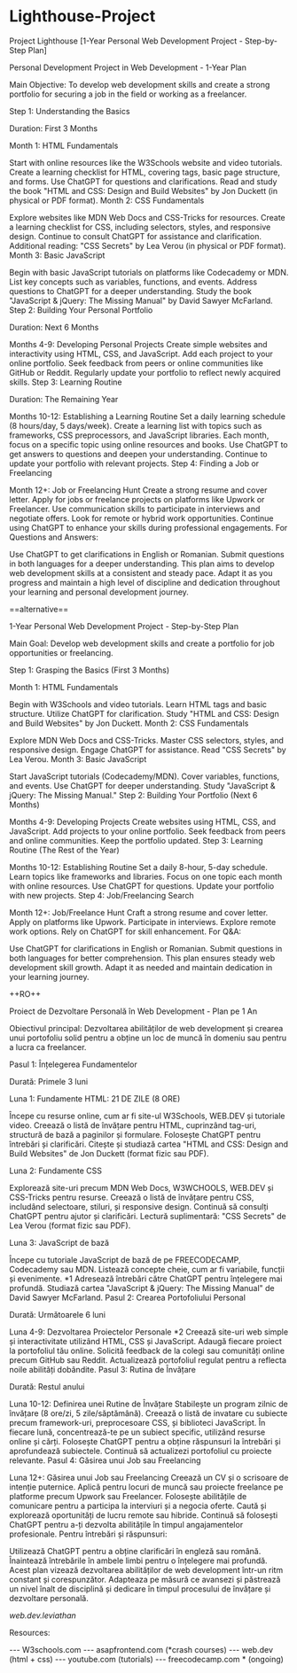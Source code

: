 # Lighthouse-Project

Project Lighthouse [1-Year Personal Web Development Project - Step-by-Step Plan]

Personal Development Project in Web Development - 1-Year Plan

Main Objective: To develop web development skills and create a strong portfolio for securing a job in the field or working as a freelancer.

Step 1: Understanding the Basics

Duration: First 3 Months

Month 1: HTML Fundamentals

Start with online resources like the W3Schools website and video tutorials.
Create a learning checklist for HTML, covering tags, basic page structure, and forms.
Use ChatGPT for questions and clarifications.
Read and study the book "HTML and CSS: Design and Build Websites" by Jon Duckett (in physical or PDF format).
Month 2: CSS Fundamentals

Explore websites like MDN Web Docs and CSS-Tricks for resources.
Create a learning checklist for CSS, including selectors, styles, and responsive design.
Continue to consult ChatGPT for assistance and clarification.
Additional reading: "CSS Secrets" by Lea Verou (in physical or PDF format).
Month 3: Basic JavaScript

Begin with basic JavaScript tutorials on platforms like Codecademy or MDN.
List key concepts such as variables, functions, and events.
Address questions to ChatGPT for a deeper understanding.
Study the book "JavaScript & jQuery: The Missing Manual" by David Sawyer McFarland.
Step 2: Building Your Personal Portfolio

Duration: Next 6 Months

Months 4-9: Developing Personal Projects
Create simple websites and interactivity using HTML, CSS, and JavaScript.
Add each project to your online portfolio.
Seek feedback from peers or online communities like GitHub or Reddit.
Regularly update your portfolio to reflect newly acquired skills.
Step 3: Learning Routine

Duration: The Remaining Year

Months 10-12: Establishing a Learning Routine
Set a daily learning schedule (8 hours/day, 5 days/week).
Create a learning list with topics such as frameworks, CSS preprocessors, and JavaScript libraries.
Each month, focus on a specific topic using online resources and books.
Use ChatGPT to get answers to questions and deepen your understanding.
Continue to update your portfolio with relevant projects.
Step 4: Finding a Job or Freelancing

Month 12+: Job or Freelancing Hunt
Create a strong resume and cover letter.
Apply for jobs or freelance projects on platforms like Upwork or Freelancer.
Use communication skills to participate in interviews and negotiate offers.
Look for remote or hybrid work opportunities.
Continue using ChatGPT to enhance your skills during professional engagements.
For Questions and Answers:

Use ChatGPT to get clarifications in English or Romanian.
Submit questions in both languages for a deeper understanding.
This plan aims to develop web development skills at a consistent and steady pace. Adapt it as you progress and maintain a high level of discipline and dedication throughout your learning and personal development journey. 

==alternative==

1-Year Personal Web Development Project - Step-by-Step Plan

Main Goal: Develop web development skills and create a portfolio for job opportunities or freelancing.

Step 1: Grasping the Basics (First 3 Months)

Month 1: HTML Fundamentals

Begin with W3Schools and video tutorials.
Learn HTML tags and basic structure.
Utilize ChatGPT for clarification.
Study "HTML and CSS: Design and Build Websites" by Jon Duckett.
Month 2: CSS Fundamentals

Explore MDN Web Docs and CSS-Tricks.
Master CSS selectors, styles, and responsive design.
Engage ChatGPT for assistance.
Read "CSS Secrets" by Lea Verou.
Month 3: Basic JavaScript

Start JavaScript tutorials (Codecademy/MDN).
Cover variables, functions, and events.
Use ChatGPT for deeper understanding.
Study "JavaScript & jQuery: The Missing Manual."
Step 2: Building Your Portfolio (Next 6 Months)

Months 4-9: Developing Projects
Create websites using HTML, CSS, and JavaScript.
Add projects to your online portfolio.
Seek feedback from peers and online communities.
Keep the portfolio updated.
Step 3: Learning Routine (The Rest of the Year)

Months 10-12: Establishing Routine
Set a daily 8-hour, 5-day schedule.
Learn topics like frameworks and libraries.
Focus on one topic each month with online resources.
Use ChatGPT for questions.
Update your portfolio with new projects.
Step 4: Job/Freelancing Search

Month 12+: Job/Freelance Hunt
Craft a strong resume and cover letter.
Apply on platforms like Upwork.
Participate in interviews.
Explore remote work options.
Rely on ChatGPT for skill enhancement.
For Q&A:

Use ChatGPT for clarifications in English or Romanian.
Submit questions in both languages for better comprehension.
This plan ensures steady web development skill growth. Adapt it as needed and maintain dedication in your learning journey. 


++RO++

Proiect de Dezvoltare Personală în Web Development - Plan pe 1 An

Obiectivul principal: Dezvoltarea abilităților de web development și crearea unui portofoliu solid pentru a obține un loc de muncă în domeniu sau pentru a lucra ca freelancer.

Pasul 1: Înțelegerea Fundamentelor

Durată: Primele 3 luni

Luna 1: Fundamente HTML: 21 DE ZILE (8 ORE)

Începe cu resurse online, cum ar fi site-ul W3Schools, WEB.DEV și tutoriale video.
Creează o listă de învățare pentru HTML, cuprinzând tag-uri, structură de bază a paginilor și formulare.
Folosește ChatGPT pentru întrebări și clarificări.
Citește și studiază cartea "HTML and CSS: Design and Build Websites" de Jon Duckett (format fizic sau PDF).

Luna 2: Fundamente CSS

Explorează site-uri precum MDN Web Docs, W3WCHOOLS, WEB.DEV și CSS-Tricks pentru resurse.
Creează o listă de învățare pentru CSS, includând selectoare, stiluri, și responsive design.
Continuă să consulți ChatGPT pentru ajutor și clarificări.
Lectură suplimentară: "CSS Secrets" de Lea Verou (format fizic sau PDF).

Luna 3: JavaScript de bază

Începe cu tutoriale JavaScript de bază de pe FREECODECAMP, Codecademy sau MDN.
Listează concepte cheie, cum ar fi variabile, funcții și evenimente. *1
Adresează întrebări către ChatGPT pentru înțelegere mai profundă.
Studiază cartea "JavaScript & jQuery: The Missing Manual" de David Sawyer McFarland.
Pasul 2: Crearea Portofoliului Personal

Durată: Următoarele 6 luni

Luna 4-9: Dezvoltarea Proiectelor Personale *2
Creează site-uri web simple și interactivitate utilizând HTML, CSS și JavaScript.
Adaugă fiecare proiect la portofoliul tău online.
Solicită feedback de la colegi sau comunități online precum GitHub sau Reddit.
Actualizează portofoliul regulat pentru a reflecta noile abilități dobândite.
Pasul 3: Rutina de Învățare

Durată: Restul anului

Luna 10-12: Definirea unei Rutine de Învățare
Stabilește un program zilnic de învățare (8 ore/zi, 5 zile/săptămână).
Creează o listă de invatare cu subiecte precum framework-uri, preprocesoare CSS, și biblioteci JavaScript.
În fiecare lună, concentrează-te pe un subiect specific, utilizând resurse online și cărți.
Folosește ChatGPT pentru a obține răspunsuri la întrebări și aprofundează subiectele.
Continuă să actualizezi portofoliul cu proiecte relevante.
Pasul 4: Găsirea unui Job sau Freelancing

Luna 12+: Găsirea unui Job sau Freelancing
Creează un CV și o scrisoare de intenție puternice.
Aplică pentru locuri de muncă sau proiecte freelance pe platforme precum Upwork sau Freelancer.
Folosește abilitățile de comunicare pentru a participa la interviuri și a negocia oferte.
Caută și explorează oportunități de lucru remote sau hibride.
Continuă să folosești ChatGPT pentru a-ți dezvolta abilitățile în timpul angajamentelor profesionale.
Pentru întrebări și răspunsuri:

Utilizează ChatGPT pentru a obține clarificări în engleză sau română.
Înaintează întrebările în ambele limbi pentru o înțelegere mai profundă.
Acest plan vizează dezvoltarea abilităților de web development într-un ritm constant și corespunzător. Adapteaza pe măsură ce avansezi și păstrează un nivel înalt de disciplină și dedicare în timpul procesului de învățare și dezvoltare personală. 

*web.dev.leviathan*


Resources:

 ---  W3schools.com
 ---  asapfrontend.com (*crash courses)
 ---  web.dev (html + css)
 ---  youtube.com (tutorials)
 ---  freecodecamp.com * (ongoing)
